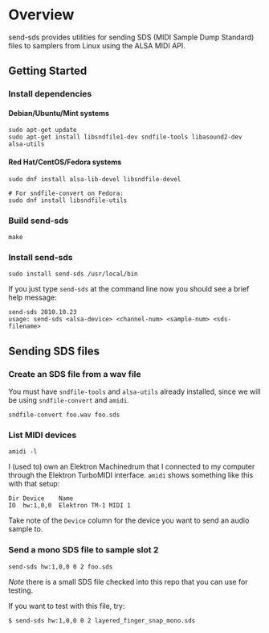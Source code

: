 # Overview

send-sds provides utilities for sending SDS (MIDI Sample Dump Standard) files to
samplers from Linux using the ALSA MIDI API.

## Getting Started

### Install dependencies

#### Debian/Ubuntu/Mint systems

```shell
sudo apt-get update
sudo apt-get install libsndfile1-dev sndfile-tools libasound2-dev alsa-utils
```

#### Red Hat/CentOS/Fedora systems

```shell
sudo dnf install alsa-lib-devel libsndfile-devel

# For sndfile-convert on Fedora:
sudo dnf install libsndfile-utils
```

### Build send-sds

```shell
make
```

### Install send-sds

```shell
sudo install send-sds /usr/local/bin
```

If you just type `send-sds` at the command line now you should see a brief help message:

```
send-sds 2010.10.23
usage: send-sds <alsa-device> <channel-num> <sample-num> <sds-filename>
```

## Sending SDS files

### Create an SDS file from a wav file

You must have `sndfile-tools` and `alsa-utils` already installed, since we will be using `sndfile-convert` and `amidi`.

```shell
sndfile-convert foo.wav foo.sds
```

### List MIDI devices

```shell
amidi -l
```

I (used to) own an Elektron Machinedrum that I connected to my computer through the Elektron TurboMIDI interface.
`amidi` shows something like this with that setup:

```
Dir Device    Name
IO  hw:1,0,0  Elektron TM-1 MIDI 1
```

Take note of the `Device` column for the device you want to send an audio sample to.

### Send a mono SDS file to sample slot 2

```shell
send-sds hw:1,0,0 0 2 foo.sds
```

*Note* there is a small SDS file checked into this repo that you can use for testing.

If you want to test with this file, try:

```shell
$ send-sds hw:1,0,0 0 2 layered_finger_snap_mono.sds
```

[1]: http://www.mega-nerd.com/libsndfile/
